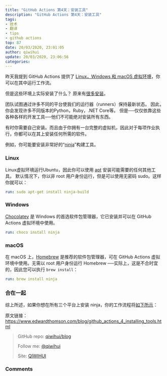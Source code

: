 ```yaml
---
title: "GitHub Actions 第4天：安装工具"
description: "GitHub Actions 第4天：安装工具"
tags: 
- 技术
- 翻译
- tips
- github actions
top: 87
date: 20/03/2020, 23:01:05
author: qiwihui
update: 20/03/2020, 23:06:56
categories: 
---
```


昨天我提到 GitHub Actions 提供了 [Linux，Windows 和 macOS 虚拟环境](https://qiwihui.com/qiwihui-blog-86/)，你可以在其中运行工作流。

但是这些环境上实际安装了什么？ 原来有[很多安装](https://help.github.com/en/actions/automating-your-workflow-with-github-actions/software-installed-on-github-hosted-runners)。

团队试图通过许多不同的平台使我们的运行器（runners）保持最新状态。 因此，你会发现许多不同版本的Python，Ruby，.NET Core等。 但是──仅仅依靠这些各种各样的开发工具──他们不可能绝对安装所有东西。

有时你需要自己安装。而且由于你拥有一台完整的虚拟机，因此对于每项作业执行，你都可以在其上安装任何所需的软件。

<!--more-->
例如，你可能要安装非常好的“[ninja](https://ninja-build.org/)”构建工具。

### Linux

Linux虚拟环境运行Ubuntu，因此你可以使用 [apt](https://en.wikipedia.org/wiki/APT_(Package_Manager)) 安装可能需要的任何其他工具。 默认情况下，你以非 root 用户身份运行，但是可以使用无密码 sudo。这样你就可以：

```yml
run: sudo apt-get install ninja-build
```

### Windows

[Chocolatey](https://chocolatey.org/) 是 Windows 的首选软件包管理器，它已安装并可以在 GitHub Actions 虚拟环境中使用。

```yml
run: choco install ninja
```

### macOS

在 macOS 上，[Homebrew](https://brew.sh/) 是推荐的软件包管理器，可在 GitHub Actions 虚拟环境中使用。无需以 root 用户身份运行 Homebrew ──实际上，这是不合时宜的，因此您可以执行 `brew install`：

```yml
run: brew install ninja
```

### 合在一起

综上所述，如果你想在所有三个平台上安装 ninja，你的工作流程将[如下所示](https://gist.github.com/ethomson/68a7e60b9b5fbe081c8edd65237a2f22)：

<script src="https://gist.github.com/ethomson/68a7e60b9b5fbe081c8edd65237a2f22.js"></script>

原文链接：https://www.edwardthomson.com/blog/github_actions_4_installing_tools.html

> GitHub repo: [qiwihui/blog](https://github.com/qiwihui/blog)
>
> Follow me: [@qiwihui](https://github.com/qiwihui)
>
> Site: [QIWIHUI](https://qiwihui.com)


### Comments

